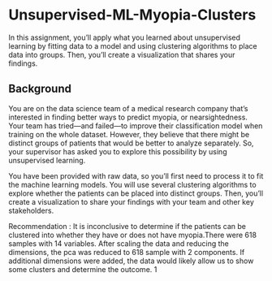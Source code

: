 # Unsupervised-ML-Myopia-Clusters

In this assignment, you’ll apply what you learned about unsupervised learning by fitting data to a model and using clustering algorithms to place data into groups. Then, you’ll create a visualization that shares your findings.

## Background

You are on the data science team of a medical research company that’s interested in finding better ways to predict myopia, or nearsightedness. Your team has tried—and failed—to improve their classification model when training on the whole dataset. However, they believe that there might be distinct groups of patients that would be better to analyze separately. So, your supervisor has asked you to explore this possibility by using unsupervised learning.

You have been provided with raw data, so you’ll first need to process it to fit the machine learning models. You will use several clustering algorithms to explore whether the patients can be placed into distinct groups. Then, you’ll create a visualization to share your findings with your team and other key stakeholders.

Recommendation : It is inconclusive to determine if the patients can be clustered into whether they have or does not have myopia.There were 618 samples with 14 variables. After scaling the data and reducing the dimensions, the pca was reduced to 618 sample with 2 components. If additional dimensions were added, the data would likely allow us to show some clusters and determine the outcome.
1
​
